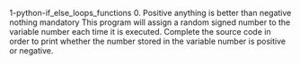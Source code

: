 1-python-if_else_loops_functions 0. Positive anything is better than negative nothing mandatory This program will assign a random signed number to the variable number each time it is executed. Complete the source code in order to print whether the number stored in the variable number is positive or negative.
